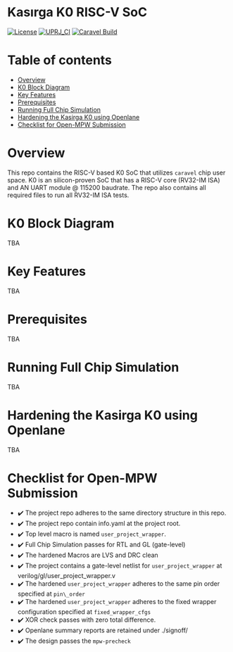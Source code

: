 # Kasırga K0 RISC-V SoC

[![License](https://img.shields.io/badge/License-Apache%202.0-blue.svg)](https://opensource.org/licenses/Apache-2.0) [![UPRJ_CI](https://github.com/efabless/caravel_project_example/actions/workflows/user_project_ci.yml/badge.svg)](https://github.com/efabless/caravel_project_example/actions/workflows/user_project_ci.yml) [![Caravel Build](https://github.com/efabless/caravel_project_example/actions/workflows/caravel_build.yml/badge.svg)](https://github.com/efabless/caravel_project_example/actions/workflows/caravel_build.yml)


Table of contents
=================

- [Overview](#overview)
- [K0 Block Diagram](#k0-block-diagram)
- [Key Features](#key-features)
- [Prerequisites](#prerequisites)
- [Running Full Chip Simulation](#tests)
- [Hardening the Kasirga K0 using Openlane](#hardening)
- [Checklist for Open-MPW Submission](#checklist)


Overview
========

This repo contains the RISC-V based K0 SoC that utilizes ``caravel`` chip user space.
K0 is an silicon-proven SoC that has a RISC-V core (RV32-IM ISA) and AN UART module @ 115200 baudrate.
The repo also contains all required files to run all RV32-IM ISA tests.

# K0 Block Diagram

TBA


# Key Features

TBA


# Prerequisites

TBA

# Running Full Chip Simulation

TBA

# Hardening the Kasirga K0 using Openlane

TBA

# Checklist for Open-MPW Submission

-  ✔️ The project repo adheres to the same directory structure in this
   repo.
-  ✔️ The project repo contain info.yaml at the project root.
-  ✔️ Top level macro is named ``user_project_wrapper``.
-  ✔️ Full Chip Simulation passes for RTL and GL (gate-level)
-  ✔️ The hardened Macros are LVS and DRC clean
-  ✔️ The project contains a gate-level netlist for ``user_project_wrapper`` at verilog/gl/user_project_wrapper.v
-  ✔️ The hardened ``user_project_wrapper`` adheres to the same pin order specified at ``pin\_order``
-  ✔️ The hardened ``user_project_wrapper`` adheres to the fixed wrapper configuration specified at ``fixed_wrapper_cfgs``
-  ✔️ XOR check passes with zero total difference.
-  ✔️ Openlane summary reports are retained under ./signoff/
-  ✔️ The design passes the ``mpw-precheck``

